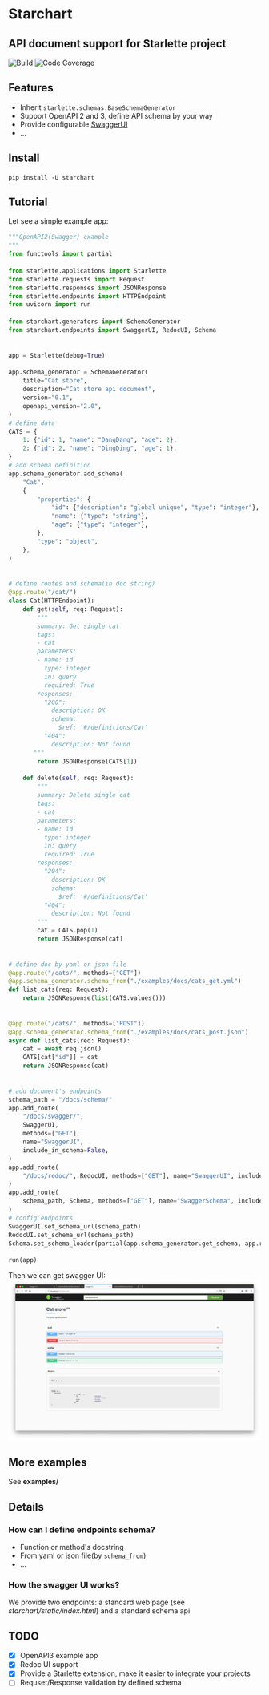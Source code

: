 # Starchart

## API document support for Starlette project

![Build](https://travis-ci.com/strongbugman/starchart.svg?branch=master)
![Code Coverage](https://codecov.io/gh/strongbugman/starchart/branch/master/graph/badge.svg)

## Features

* Inherit `starlette.schemas.BaseSchemaGenerator` 
* Support OpenAPI 2 and 3, define API schema by your way
* Provide configurable [SwaggerUI](http://swagger.io/swagger-ui/)
* ...

## Install

```shell
pip install -U starchart
```

## Tutorial

Let see a simple example app:
```python
"""OpenAPI2(Swagger) example
"""
from functools import partial

from starlette.applications import Starlette
from starlette.requests import Request
from starlette.responses import JSONResponse
from starlette.endpoints import HTTPEndpoint
from uvicorn import run

from starchart.generators import SchemaGenerator
from starchart.endpoints import SwaggerUI, RedocUI, Schema


app = Starlette(debug=True)

app.schema_generator = SchemaGenerator(
    title="Cat store",
    description="Cat store api document",
    version="0.1",
    openapi_version="2.0",
)
# define data
CATS = {
    1: {"id": 1, "name": "DangDang", "age": 2},
    2: {"id": 2, "name": "DingDing", "age": 1},
}
# add schema definition
app.schema_generator.add_schema(
    "Cat",
    {
        "properties": {
            "id": {"description": "global unique", "type": "integer"},
            "name": {"type": "string"},
            "age": {"type": "integer"},
        },
        "type": "object",
    },
)


# define routes and schema(in doc string)
@app.route("/cat/")
class Cat(HTTPEndpoint):
    def get(self, req: Request):
        """
        summary: Get single cat
        tags:
        - cat
        parameters:
        - name: id
          type: integer
          in: query
          required: True
        responses:
          "200":
            description: OK
            schema:
              $ref: '#/definitions/Cat'
          "404":
            description: Not found
       """
        return JSONResponse(CATS[1])

    def delete(self, req: Request):
        """
        summary: Delete single cat
        tags:
        - cat
        parameters:
        - name: id
          type: integer
          in: query
          required: True
        responses:
          "204":
            description: OK
            schema:
              $ref: '#/definitions/Cat'
          "404":
            description: Not found
        """
        cat = CATS.pop(1)
        return JSONResponse(cat)


# define doc by yaml or json file
@app.route("/cats/", methods=["GET"])
@app.schema_generator.schema_from("./examples/docs/cats_get.yml")
def list_cats(req: Request):
    return JSONResponse(list(CATS.values()))


@app.route("/cats/", methods=["POST"])
@app.schema_generator.schema_from("./examples/docs/cats_post.json")
async def list_cats(req: Request):
    cat = await req.json()
    CATS[cat["id"]] = cat
    return JSONResponse(cat)


# add document's endpoints
schema_path = "/docs/schema/"
app.add_route(
    "/docs/swagger/",
    SwaggerUI,
    methods=["GET"],
    name="SwaggerUI",
    include_in_schema=False,
)
app.add_route(
    "/docs/redoc/", RedocUI, methods=["GET"], name="SwaggerUI", include_in_schema=False
)
app.add_route(
    schema_path, Schema, methods=["GET"], name="SwaggerSchema", include_in_schema=False
)
# config endpoints
SwaggerUI.set_schema_url(schema_path)
RedocUI.set_schema_url(schema_path)
Schema.set_schema_loader(partial(app.schema_generator.get_schema, app.routes))

run(app)
```

Then we can get swagger UI:
![](docs/SwaggerUI.jpg)

## More examples

See **examples/**


## Details

### How can I define endpoints schema?

* Function or method's docstring
* From yaml or json file(by `schema_from`)
* ...

### How the swagger UI works?

We provide two endpoints: a standard web page (see *starchart/static/index.html*) and a 
standard schema api


## TODO

- [x] OpenAPI3 example app
- [X] Redoc UI support
- [X] Provide a Starlette extension, make it easier to integrate your projects
- [ ] Requset/Response validation by defined schema
